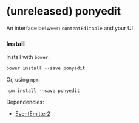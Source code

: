 # (unreleased) ponyedit

An interface between `contentEditable` and your UI

### Install

Install with `bower`.

```shell
bower install --save ponyedit
```

Or, using `npm`.

```shell
npm install --save ponyedit
```

Dependencies:

- [EventEmitter2](https://github.com/hij1nx/EventEmitter2)
